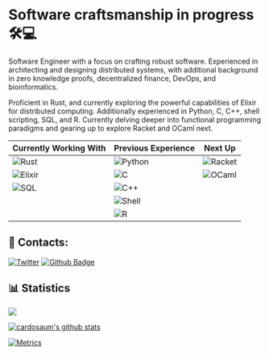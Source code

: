 # Software craftsmanship in progress 🛠️💻

Software Engineer with a focus on crafting robust software. Experienced in architecting and designing distributed systems, with additional background in zero knowledge proofs, decentralized finance, DevOps, and bioinformatics.


Proficient in Rust, and currently exploring the powerful capabilities of Elixir for distributed computing. Additionally experienced in Python, C, C++, shell scripting, SQL, and R. Currently delving deeper into functional programming paradigms and gearing up to explore Racket and OCaml next.


| Currently Working With | Previous Experience | Next Up   |
|------------------------|---------------------|-----------|
| ![Rust]                | ![Python]           | ![Racket] |
| ![Elixir]              | ![C]                | ![OCaml]  |
| ![SQL]                 | ![C++]              |           |
|                        | ![Shell]            |           |
|                        | ![R]                |           |

[Rust]: https://img.shields.io/badge/Rust-3%20years-blue?style=flat&logo=rust
[Elixir]: https://img.shields.io/badge/Elixir-1%20year-blue?style=flat&logo=elixir
[Python]: https://img.shields.io/badge/Python-4%20years-blue?style=flat&logo=python
[C]: https://img.shields.io/badge/C-4%20years-blue?style=flat&logo=c
[C++]: https://img.shields.io/badge/C++-4%20years-blue?style=flat&logo=c%2B%2B
[Shell]: https://img.shields.io/badge/Shell-4%20years-blue?style=flat&logo=gnu-bash
[SQL]: https://img.shields.io/badge/SQL-2%20years-blue?style=flat&logo=postgreSQL
[R]: https://img.shields.io/badge/R-2%20years-blue?style=flat&logo=r
[Racket]: https://img.shields.io/badge/Racket-soon-blue?style=flat&logo=racket
[OCaml]: https://img.shields.io/badge/OCaml-soon-blue?style=flat&logo=ocaml


## 🔗 Contacts:

[![Twitter](https://img.shields.io/badge/--twitter?label=LinkedIn&logo=LinkedIn&style=social)](https://www.linkedin.com/in/matheus-c-souza/)
[![Github Badge](https://img.shields.io/github/followers/Cardosaum?label=Follow&style=social)](https://github.com/Cardosaum/)


## 📊 Statistics

![](https://github-profile-trophy.vercel.app/?username=Cardosaum&row=1&theme=dracula)

[![cardosaum's github stats](https://github-readme-stats.vercel.app/api?username=cardosaum&theme=dracula)](https://github.com/cardosaum/github-readme-stats)
 
[![Metrics](./github-metrics.svg)](https://raw.githubusercontent.com/Cardosaum/Cardosaum/main/github-metrics.svg)
